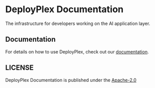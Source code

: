 # DeployPlex Documentation

The infrastructure for developers working on the AI application layer.

## Documentation

For details on how to use DeployPlex, check out our [documentation](https://deployplex.com/docs).

## LICENSE

DeployPlex Documentation is published under the [Apache-2.0](LICENSE)
